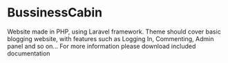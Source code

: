 # BussinessCabin
Website made in PHP, using Laravel framework. Theme should cover basic blogging website, with features such as Logging In, Commenting, Admin panel and so on... For more information please download included documentation
